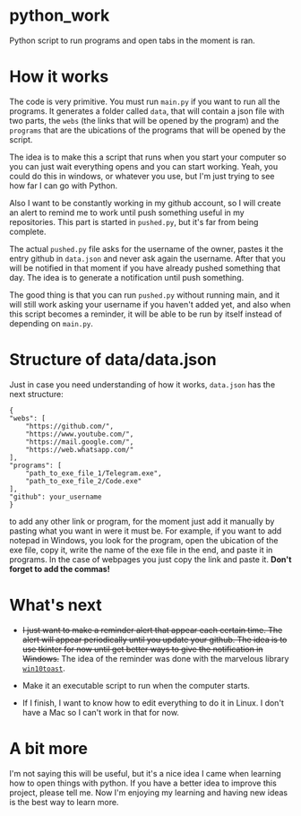 # python_work
 Python script to run programs and open tabs in the moment is ran.

# How it works

The code is very primitive. You must run `main.py` if you want to run all 
the programs. It generates a folder called `data`, that will contain a json 
file with two parts, the `webs` (the links that will be opened by the 
program) and the `programs` that are the ubications of the programs that 
will be opened by the script.

The idea is to make this a script that runs when you start your computer so
you can just wait everything opens and you can start working. Yeah, you could
do this in windows, or whatever you use, but I'm just trying to see how far I
can go with Python.

Also I want to be constantly working in my github account, so I will create an
alert to remind me to work until push something useful in my repositories. This
part is started in `pushed.py`, but it's far from being complete.

The actual `pushed.py` file asks for the username of the owner, pastes it the
entry github in `data.json` and never ask again the username. After that you
will be notified in that moment if you have already pushed something that day.
The idea is to generate a notification until push something.

The good thing is that you can run `pushed.py` without running main, and it will
still work asking your username if you haven't added yet, and also when this 
script becomes a reminder, it will be able to be run by itself instead of depending
on `main.py`.

# Structure of data/data.json

Just in case you need understanding of how it works, `data.json` has the next 
structure:

    {
    "webs": [
        "https://github.com/",
        "https://www.youtube.com/",
        "https://mail.google.com/",
        "https://web.whatsapp.com/"
    ],
    "programs": [
        "path_to_exe_file_1/Telegram.exe",
        "path_to_exe_file_2/Code.exe"
    ],
    "github": your_username
    }

to add any other link or program, for the moment just add it manually by pasting 
what you want in were it must be. For example, if you want to add notepad in 
Windows, you look for the program, open the ubication of the exe file, copy it,
write the name of the exe file in the end, and paste it in programs. In the case
of webpages you just copy the link and paste it. **Don't forget to add the commas!**


# What's next

 * ~~I just want to make a reminder alert that appear each certain time. The alert will
appear periodically until you update your github. The idea is to use tkinter for now
until get better ways to give the notification in Windows.~~ The idea of the reminder was
done with the marvelous library [`win10toast`](https://github.com/jithurjacob/Windows-10-Toast-Notifications).

 * Make it an executable script to run when the computer starts.
 
 * If I finish, I want to know how to edit everything to do it in Linux. I don't have
 a Mac so I can't work in that for now.

# A bit more

I'm not saying this will be useful, but it's a nice idea I came when learning how to 
open things with python. If you have a better idea to improve this project, please
tell me. Now I'm enjoying my learning and having new ideas is the best way to learn 
more.